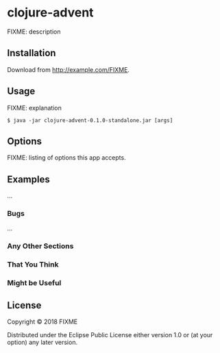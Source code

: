 # clojure-advent

FIXME: description

## Installation

Download from http://example.com/FIXME.

## Usage

FIXME: explanation

    $ java -jar clojure-advent-0.1.0-standalone.jar [args]

## Options

FIXME: listing of options this app accepts.

## Examples

...

### Bugs

...

### Any Other Sections
### That You Think
### Might be Useful

## License

Copyright © 2018 FIXME

Distributed under the Eclipse Public License either version 1.0 or (at
your option) any later version.
